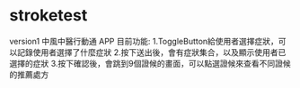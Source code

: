 # stroketest
version1
中風中醫行動通 APP
目前功能:
  1.ToggleButton給使用者選擇症狀，可以記錄使用者選擇了什麼症狀
  2.按下送出後，會有症狀集合，以及顯示使用者已選擇的症狀
  3.按下確認後，會跳到9個證候的畫面，可以點選證候來查看不同證候的推薦處方

